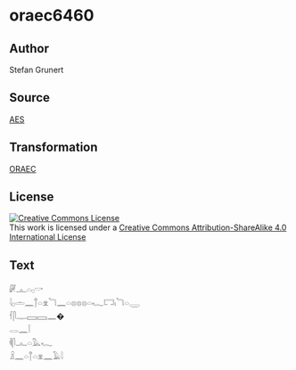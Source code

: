 # oraec6460

## Author

Stefan Grunert

## Source

[AES](https://github.com/simondschweitzer/aes)

## Transformation

[ORAEC](https://oraec.github.io/)

## License

<a rel="license" href="http://creativecommons.org/licenses/by-sa/4.0/"><img alt="Creative Commons License" style="border-width:0" src="https://i.creativecommons.org/l/by-sa/4.0/88x31.png" /></a><br />This work is licensed under a <a rel="license" href="http://creativecommons.org/licenses/by-sa/4.0/">Creative Commons Attribution-ShareAlike 4.0 International License</a>

## Text

𓏞𓊵𓏏𓊪𓎡<br>
𓇋𓊪𓏛𓈖𓐩𓏏𓁷𓆓𓈖𓏏𓊖𓊖𓊖𓏏𓆑𓉐𓏤𓆓𓏏𓇾<br>
𓆳𓋴𓊃𓈙𓈙𓈖�<br>
𓂋𓈖𓌉<br>
𓌞𓋴𓂜𓏏𓅓𓆑<br>
𓏎𓈖𓏏𓐩𓏏𓁷𓈖𓄿𓇋<br>
